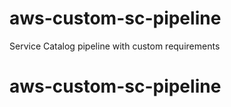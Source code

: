 # aws-custom-sc-pipeline
Service Catalog pipeline with custom requirements
# aws-custom-sc-pipeline
